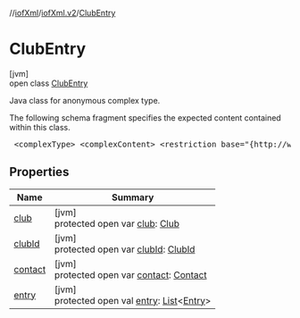//[iofXml](../../../index.md)/[iofXml.v2](../index.md)/[ClubEntry](index.md)

# ClubEntry

[jvm]\
open class [ClubEntry](index.md)

<p>Java class for anonymous complex type. <p>The following schema fragment specifies the expected content contained within this class. <pre> &lt;complexType&gt; &lt;complexContent&gt; &lt;restriction base="{http://www.w3.org/2001/XMLSchema}anyType"&gt; &lt;sequence&gt; &lt;choice&gt; &lt;element ref="{}ClubId"/&gt; &lt;element ref="{}Club"/&gt; &lt;/choice&gt; &lt;element ref="{}Contact" minOccurs="0"/&gt; &lt;element ref="{}Entry" maxOccurs="unbounded" minOccurs="0"/&gt; &lt;/sequence&gt; &lt;/restriction&gt; &lt;/complexContent&gt; &lt;/complexType&gt; </pre>

## Properties

| Name | Summary |
|---|---|
| [club](club.md) | [jvm]<br>protected open var [club](club.md): [Club](../-club/index.md) |
| [clubId](club-id.md) | [jvm]<br>protected open var [clubId](club-id.md): [ClubId](../-club-id/index.md) |
| [contact](contact.md) | [jvm]<br>protected open var [contact](contact.md): [Contact](../-contact/index.md) |
| [entry](entry.md) | [jvm]<br>protected open val [entry](entry.md): [List](https://docs.oracle.com/javase/8/docs/api/java/util/List.html)<[Entry](../-entry/index.md)> |

